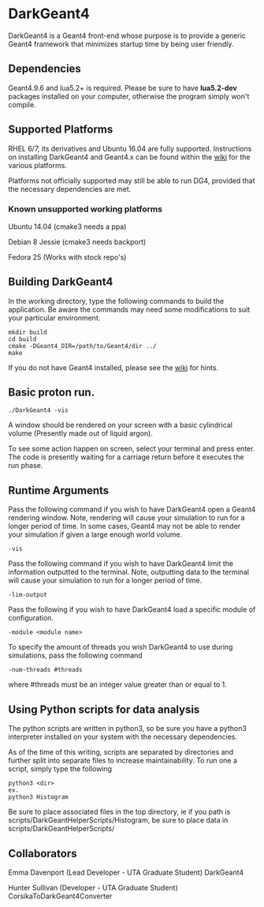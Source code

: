 # DarkGeant4

DarkGeant4 is a Geant4 front-end whose purpose is to provide a generic Geant4 framework that minimizes startup time by being user friendly.

## Dependencies

Geant4.9.6 and lua5.2+ is required. Please be sure to have **lua5.2-dev** packages installed on your computer, otherwise the program simply won't compile.

## Supported Platforms

RHEL 6/7, its derivatives and Ubuntu 16.04 are fully supported. Instructions on installing DarkGeant4 and Geant4.x can be found within the [wiki](https://github.com/Davenport-Physics/DarkGeant4/wiki/Compiling-and-Installing-Geant4.9.6) for the various platforms.

Platforms not officially supported may still be able to run DG4, provided that the necessary dependencies are met.

### Known unsupported working platforms

Ubuntu 14.04    (cmake3 needs a ppa)

Debian 8 Jessie (cmake3 needs backport)

Fedora 25       (Works with stock repo's)

## Building DarkGeant4

In the working directory, type the following commands to build the application. Be aware the commands may need some modifications to suit your particular environment.

```
mkdir build
cd build
cmake -DGeant4_DIR=/path/to/Geant4/dir ../
make
```
If you do not have Geant4 installed, please see the [wiki](https://github.com/Davenport-Physics/DarkGeant4/wiki/Compiling-and-Installing-Geant4.9.6) for hints.

## Basic proton run.

```
./DarkGeant4 -vis
```

A window should be rendered on your screen with a basic cylindrical volume (Presently made out of liquid argon).

To see some action happen on screen, select your terminal and press enter. The code is presently waiting for a carriage return before it executes the run phase.

## Runtime Arguments

Pass the following command if you wish to have DarkGeant4 open a Geant4 rendering window. Note, rendering will cause your simulation to run for a longer period of time. In some cases, Geant4 may not be able to render your simulation if given a large enough world volume.

`-vis`

Pass the following command if you wish to have DarkGeant4 limit the information outputted to the terminal. Note, outputting data to the terminal will cause your simulation to run for a longer period of time.

`-lim-output`

Pass the following if you wish to have DarkGeant4 load a specific module of configuration.

`-module <module name>`

To specify the amount of threads you wish DarkGeant4 to use during simulations, pass the following command

`-num-threads #threads`

where #threads must be an integer value greater than or equal to 1.

## Using Python scripts for data analysis

The python scripts are written in python3, so be sure you have a python3 interpreter installed on your system with the necessary dependencies.

As of the time of this writing, scripts are separated by directories and further split into separate files to increase maintainability. To run one a script, simply type the following

```
python3 <dir>
ex.
python3 Histogram
```

Be sure to place associated files in the top directory, ie if you path is scripts/DarkGeantHelperScripts/Histogram, be sure to place data in scripts/DarkGeantHelperScripts/

## Collaborators

Emma Davenport  (Lead Developer - UTA Graduate Student) DarkGeant4

Hunter Sullivan (Developer - UTA Graduate Student) CorsikaToDarkGeant4Converter
